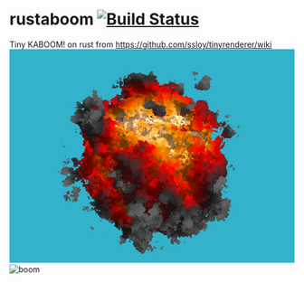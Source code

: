 # rustaboom [![Build Status](https://travis-ci.com/disDeal/rustaboom.svg?branch=master)](https://travis-ci.com/disDeal/rustaboom)

Tiny KABOOM! on rust from https://github.com/ssloy/tinyrenderer/wiki
![boom](./out_r.png)
![boom](./boom3.gif)
